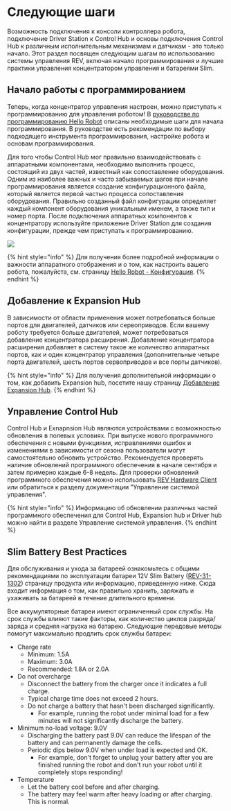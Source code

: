 # Следующие шаги

Возможность подключения к консоли контроллера робота, подключение Driver Station к Control Hub и основы подключения Control Hub к различным исполнительным механизмам и датчикам - это только начало. Этот раздел посвящен следующим шагам по использованию системы управления REV, включая начало программирования и лучшие практики управления концентратором управления и батареями Slim.

## Начало работы с программированием &#x20;

Теперь, когда концентратор управления настроен, можно приступать к программированию для управления роботом! В [руководстве по программированию Hello Robot](../programming/hello-robot-introduction-to-programming.md) описаны необходимые шаги для начала программирования. В руководстве есть рекомендации по выбору подходящего инструмента программирования, настройке робота и основам программирования.

Для того чтобы Control Hub мог правильно взаимодействовать с аппаратными компонентами, необходимо выполнить процесс, состоящий из двух частей, известный как сопоставление оборудования. Одним из наиболее важных и часто забываемых шагов при начале программирования является создание конфигурационного файла, который является первой частью процесса сопоставления оборудования. Правильно созданный файл конфигурации определяет каждый компонент оборудования уникальным именем, а также тип и номер порта. После подключения аппаратных компонентов к концентратору используйте приложение Driver Station для создания конфигурации, прежде чем приступать к программированию.

![](https://2589213514-files.gitbook.io/\~/files/v0/b/gitbook-legacy-files/o/assets%2F-M4\_pJHI8HTuZFQTNfcy%2F-M\_vq2eddt\_lpo7B4SoZ%2F-M\_w9VuqOatKGRtqwaGG%2Fconfiguring.svg?alt=media\&token=9974d9ca-2706-47ab-a3be-f909e3e09140)

{% hint style="info" %}
Для получения более подробной информации о важности аппаратного отображения и о том, как настроить вашего робота, пожалуйста, см. страницу [Hello Robot - Конфигурация](../programming/hello-robot-configuration.md).&#x20;
{% endhint %}

## Добавление к Expansion Hub

В зависимости от области применения может потребоваться больше портов для двигателей, датчиков или сервоприводов. Если вашему роботу требуется больше двигателей, может потребоваться добавление концентратора расширения. Добавление концентратора расширения добавляет в систему такое же количество аппаратных портов, как и один концентратор управления (дополнительные четыре порта двигателей, шесть портов сервоприводов и все порты датчиков).

{% hint style="info" %}
Для получения дополнительной информации о том, как добавить Expansion hub, посетите нашу страницу [Добавление Expansion Hub](../adding-more-motors/adding-an-expansion-hub.md).
{% endhint %}

## Управление Control Hub

Control Hub и Exnapnsion Hub являются устройствами с возможностью обновления в полевых условиях. При выпуске нового программного обеспечения с новыми функциями, исправлениями ошибок и изменениями в зависимости от сезона пользователи могут самостоятельно обновить устройство. Рекомендуется проверять наличие обновлений программного обеспечения в начале сентября и затем примерно каждые 6-8 недель. Для проверки обновлений программного обеспечения можно использовать [REV Hardware Client](../updating-and-managing/rev-hardware-client.md) или обратиться к разделу документации "Управление системой управления".

{% hint style="info" %}
Информацию об обновлении различных частей программного обеспечения для Control Hub, Expansion hub и Driver hub можно найти в разделе Управление системой управления.
{% endhint %}

## Slim Battery Best Practices

Для обслуживания и ухода за батареей ознакомьтесь с общими рекомендациями по эксплуатации батареи 12V Slim Battery ([REV-31-1302](https://www.revrobotics.com/rev-31-1302/)) страницу продукта или информацию, приведенную ниже. Сюда входит информация о том, как правильно хранить, заряжать и ухаживать за батареей в течение длительного времени.

Все аккумуляторные батареи имеют ограниченный срок службы. На срок службы влияют такие факторы, как количество циклов разряда/заряда и средняя нагрузка на батарею. Следующие передовые методы помогут максимально продлить срок службы батареи:

* Charge rate
  * Minimum: 1.5A
  * Maximum: 3.0A
  * Recommended: 1.8A or 2.0A
* Do not overcharge
  * Disconnect the battery from the charger once it indicates a full charge.
  * Typical charge time does not exceed 2 hours.
  * Do not charge a battery that hasn't been discharged significantly.
    * For example, running the robot under minimal load for a few minutes will not significantly discharge the battery.
* Minimum no-load voltage: 9.0V
  * Discharging the battery past 9.0V can reduce the lifespan of the battery and can permanently damage the cells.
  * Periodic dips below 9.0V when under load is expected and OK.
    * For example, don't forget to unplug your battery after you are finished running the robot and don't run your robot until it completely stops responding!
* Temperature
  * Let the battery cool before and after charging.
  * The battery may feel warm after heavy loading or after charging. This is normal.
